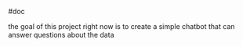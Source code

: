 #doc


the goal of this project right now is to create a simple chatbot that can answer questions about the data
